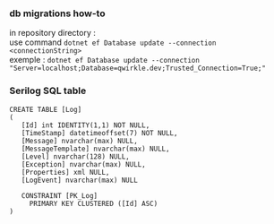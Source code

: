 ﻿### db migrations how-to
in repository directory :  
use command ```dotnet ef Database update --connection <connectionString>```  
exemple :  ```dotnet ef Database update --connection "Server=localhost;Database=qwirkle.dev;Trusted_Connection=True;"```



### Serilog SQL table
```
CREATE TABLE [Log]
(
   [Id] int IDENTITY(1,1) NOT NULL,
   [TimeStamp] datetimeoffset(7) NOT NULL,
   [Message] nvarchar(max) NULL,
   [MessageTemplate] nvarchar(max) NULL,
   [Level] nvarchar(128) NULL,
   [Exception] nvarchar(max) NULL,
   [Properties] xml NULL,
   [LogEvent] nvarchar(max) NULL

   CONSTRAINT [PK_Log]
     PRIMARY KEY CLUSTERED ([Id] ASC)
)
```